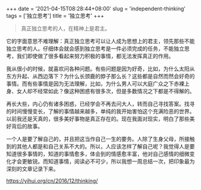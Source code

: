 +++
date = '2021-04-15T08:28:44+08:00'
slug = 'independent-thinking'
tags = ['独立思考']
title = '独立思考'
+++

> 真正独立思考的人，在精神上是君主。

它的字面意思不难理解：真正独立思考可以让人成为思想上的君主，领先那些不能独立思考的人。仔细体会就会感到独立思考是一件必须完成的任务，不能独立思考，我们即使做了很多看起来努力积极的事情，都无法发挥真正的作用。

我从很小的时候，就喜欢问各种问题。有些问题是因为好奇，比如，为什么太阳从东方升起、从西边落下？为什么长颈鹿的脖子那么长？这些都是自然而然会好奇的事情。而有些事情是因为无法理解，比如，为什么男人可以大庭广众之下赤裸上身、女人却不经常如此？像这种困惑有很多次，但是多数情况之下都是不得解的。

再长大些，内心仍有诸多困惑，已经学会不再去问大人，转而自己寻找答案。找寻的时间慢慢变长，了解的事情越来越多，单纯的我开始害怕这个充满险恶的世界。以前我还是天真的，很多美好事物是真正存在的。现在我面对现实，明白了那些美好背后的故事。

一个人是要了解自己的，并且把这当作自己一生的要务。人除了生身父母，所接触到的其他人都是和自己关系不大的。所以，人应该怎样了解自己呢？我觉得人是要知道很多事情的，知道的事情愈多，体会到的情感愈丰富，他对自己感情的细微变化才会更敏锐。而知道事情，阅读必不可少，所以我想一周总结一次，把印象最为深刻的文章记录下来。

<https://yihui.org/cn/2016/12/thinking/>
